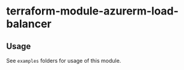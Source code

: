 # terraform-module-azurerm-load-balancer

## Usage
See `examples` folders for usage of this module.

<!-- BEGINNING OF PRE-COMMIT-TERRAFORM DOCS HOOK -->

<!-- END OF PRE-COMMIT-TERRAFORM DOCS HOOK -->
